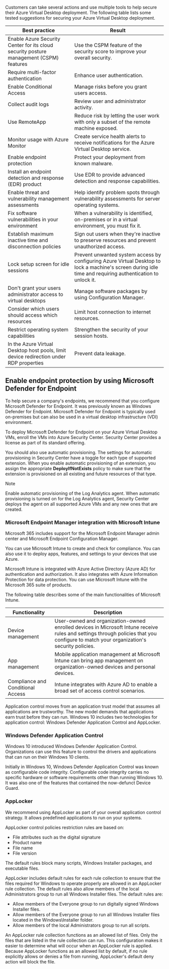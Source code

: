 Customers can take several actions and use multiple tools to help secure their Azure Virtual Desktop deployment. The following table lists some tested suggestions for securing your Azure Virtual Desktop deployment.

|**Best practice**| **Result**                                                   |
| ------------------------------------------------------------ | ------------------------------------------------------------ |
|Enable Azure Security Center for its cloud security posture management (CSPM) features| Use the CSPM feature of the security score to improve your overall security.|
|Require multi-factor authentication|Enhance user authentication.|
|Enable Conditional Access|Manage risks before you grant users access.|
|Collect audit logs|Review user and administrator activity.|
|Use RemoteApp|Reduce risk by letting the user work with only a subset of the remote machine exposed.|
|Monitor usage with Azure Monitor| Create service health alerts to receive notifications for the Azure Virtual Desktop service.|
|Enable endpoint protection|Protect your deployment from known malware.|
|Install an endpoint detection and response (EDR) product|Use EDR to provide advanced detection and response capabilities.|
|Enable threat and vulnerability management assessments|Help identify problem spots through vulnerability assessments for server operating systems.|
|Fix software vulnerabilities in your environment| When a vulnerability is identified, on-premises or in a virtual environment, you must fix it.|
|Establish maximum inactive time and disconnection policies|Sign out users when they're inactive to preserve resources and prevent unauthorized access. |
|Lock setup screen for idle sessions|Prevent unwanted system access by configuring Azure Virtual Desktop to lock a machine's screen during idle time and requiring authentication to unlock it.|
|Don't grant your users administrator access to virtual desktops|Manage software packages by using Configuration Manager.|
|Consider which users should access which resources|Limit host connection to internet resources.|
|Restrict operating system capabilities|Strengthen the security of your session hosts.|
|In the Azure Virtual Desktop host pools, limit device redirection under RDP properties|Prevent data leakage.|

## Enable endpoint protection by using Microsoft Defender for Endpoint

To help secure a company's endpoints, we recommend that you configure Microsoft Defender for Endpoint. It was previously known as Windows Defender for Endpoint. Microsoft Defender for Endpoint is typically used on-premises but can also be used in a virtual desktop infrastructure (VDI) environment.

To deploy Microsoft Defender for Endpoint on your Azure Virtual Desktop VMs, enroll the VMs into Azure Security Center. Security Center provides a license as part of its standard offering.

You should also use automatic provisioning. The settings for automatic provisioning in Security Center have a toggle for each type of supported extension. When you enable automatic provisioning of an extension, you assign the appropriate **DeployIfNotExists** policy to make sure that the extension is provisioned on all existing and future resources of that type.

> [!NOTE]
> Enable automatic provisioning of the Log Analytics agent. When automatic provisioning is turned on for the Log Analytics agent, Security Center deploys the agent on all supported Azure VMs and any new ones that are created.

### Microsoft Endpoint Manager integration with Microsoft Intune

Microsoft 365 includes support for the Microsoft Endpoint Manager admin center and Microsoft Endpoint Configuration Manager.

You can use Microsoft Intune to create and check for compliance. You can also use it to deploy apps, features, and settings to your devices that use Azure.

Microsoft Intune is integrated with Azure Active Directory (Azure AD) for authentication and authorization. It also integrates with Azure Information Protection for data protection. You can use Microsoft Intune with the Microsoft 365 suite of products.

The following table describes some of the main functionalities of Microsoft Intune.

|**Functionality**| **Description**|
| --------------------------------- | ------------------------------------------------------------ |
|Device management|User-owned and organization-owned enrolled devices in Microsoft Intune receive rules and settings through policies that you configure to match your organization's security policies. |
|App management|Mobile application management at Microsoft Intune can bring app management on organization-owned devices and personal devices.|
|Compliance and Conditional Access|Intune integrates with Azure AD to enable a broad set of access control scenarios.|

Application control moves from an application trust model that assumes all applications are trustworthy. The new model demands that applications earn trust before they can run. Windows 10 includes two technologies for application control: Windows Defender Application Control and AppLocker.

### Windows Defender Application Control

Windows 10 introduced Windows Defender Application Control. Organizations can use this feature to control the drivers and applications that can run on their Windows 10 clients.

Initially in Windows 10, Windows Defender Application Control was known as configurable code integrity. Configurable code integrity carries no specific hardware or software requirements other than running Windows 10. It was also one of the features that contained the now-defunct Device Guard.

### AppLocker

We recommend using AppLocker as part of your overall application control strategy. It allows predefined applications to run on your systems.

AppLocker control policies restriction rules are based on:

- File attributes such as the digital signature
- Product name
- File name
- File version

The default rules block many scripts, Windows Installer packages, and executable files.

AppLocker includes default rules for each rule collection to ensure that the files required for Windows to operate properly are allowed in an AppLocker rule collection. The default rules also allow members of the local Administrators group to run all Windows Installer files. The default rules are:

- Allow members of the Everyone group to run digitally signed Windows Installer files.
- Allow members of the Everyone group to run all Windows Installer files located in the Windows\Installer folder.
- Allow members of the local Administrators group to run all scripts.

An AppLocker rule collection functions as an allowed list of files. Only the files that are listed in the rule collection can run. This configuration makes it easier to determine what will occur when an AppLocker rule is applied. Because AppLocker functions as an allowed list by default, if no rule explicitly allows or denies a file from running, AppLocker's default deny action will block the file.

